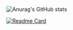 
![Anurag's GitHub stats](https://github-readme-stats.vercel.app/api?username=chaweb&show_icons=true&theme=tokyonight)

[![Readme Card](https://github-readme-stats.vercel.app/api/pin/?username=chaweb&repo=github-readme-stats)](https://github.com/chaweb/chaweb.github.io)
